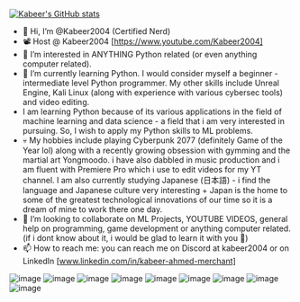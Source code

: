 [![Kabeer's GitHub stats](https://github-readme-stats.vercel.app/api?username=Kabeer2004)](https://github.com/anuraghazra/github-readme-stats)
- 👋 Hi, I’m @Kabeer2004 (Certified Nerd)
- 📽️ Host @ Kabeer2004 [https://www.youtube.com/Kabeer2004]
- 👀 I’m interested in ANYTHING Python related (or even anything computer related).
- 🌱 I’m currently learning Python. I would consider myself a beginner - intermediate level Python programmer. My other skills include Unreal Engine, Kali Linux (along with experience with various cybersec tools) and video editing.
- I am learning Python because of its various applications in the field of machine learning and data science - a field that i am very interested in pursuing. So, I wish to apply my Python skills to ML problems.
- 💀 My hobbies include playing Cyberpunk 2077 (definitely Game of the Year lol) along with a recently growing obsession with gymming and the martial art Yongmoodo. i have also dabbled in music production and i am fluent with Premiere Pro which i use to edit videos for my YT channel. I am also currently studying Japanese (日本語) - i find the language and Japanese culture very interesting + Japan is the home to some of the greatest technological innovations of our time so it is a dream of mine to work there one day.
- 💞️ I’m looking to collaborate on ML Projects, YOUTUBE VIDEOS, general help on programming, game development or anything computer related. (if i dont know about it, i would be glad to learn it with you 🙂)
- 📫 How to reach me: you can reach me on Discord at kabeer2004 or on LinkedIn [www.linkedin.com/in/kabeer-ahmed-merchant]

![image](https://github.com/Kabeer2004/Kabeer2004/assets/59280736/d7a3c7cd-ea0e-41f8-a5e3-53b309679577)
![image](https://github.com/Kabeer2004/Kabeer2004/assets/59280736/6aa19405-e215-4626-ae08-6dc8307a8ad4)
![image](https://github.com/Kabeer2004/Kabeer2004/assets/59280736/7f6d834f-cabd-48d7-a2f0-a5f7131baeae)
![image](https://github.com/Kabeer2004/Kabeer2004/assets/59280736/4b48fcfa-3aa6-4654-8ab7-7b7e2b3edb13)
![image](https://github.com/Kabeer2004/Kabeer2004/assets/59280736/2637f5d5-d1b5-44f6-9192-be7c333f1e92)
![image](https://github.com/Kabeer2004/Kabeer2004/assets/59280736/8bc2e0b0-13b2-464e-8db8-0972c6d7a7e3)
![image](https://github.com/Kabeer2004/Kabeer2004/assets/59280736/c1d9be81-65f4-4d06-b134-b5ade5c42874)
![image](https://github.com/Kabeer2004/Kabeer2004/assets/59280736/e0957af0-090f-47c7-9570-fe23a121ff4b)
![image](https://github.com/Kabeer2004/Kabeer2004/assets/59280736/78434a10-d16b-4ef6-b656-ca800b43775c)


<!---
Kabeer2004/Kabeer2004 is a ✨ special ✨ repository because its `README.md` (this file) appears on your GitHub profile.
You can click the Preview link to take a look at your changes.
--->
